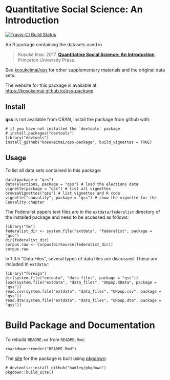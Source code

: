 <!-- DO NOT EDIT README.md directly. Edit README.Rmd -->
Quantitative Social Science: An Introduction
============================================

[![Travis-CI Build
Status](https://travis-ci.org/kosukeimai/qss-package.svg?branch=master)](https://travis-ci.org/kosukeimai/qss-package)

An R package containing the datasets used in

> Kosuke Imai. 2017. **[Quantitative Social Science: An
> Introduction](http://press.princeton.edu/titles/11025.html)**.
> Princeton University Press.

See [kosukeimai/qss](https://github.com/kosukeimai/qss) for other
supplementary materials and the original data sets.

The website for this package is available at
<https://kosukeimai.github.io/qss-package>

Install
-------

**qss** is not available from CRAN, install the package from github
with:

    # if you have not installed the `devtools` package
    # install.packages("devtools") 
    library("devtools")
    install_github("kosukeimai/qss-package", build_vignettes = TRUE)

Usage
-----

To list all data sets contained in this package:

    data(package = "qss")
    data(elections, package = "qss") # load the elections data
    vignette(package = "qss") # list all vignettes
    browseVignettes("qss") # list vignettes and R code
    vignette("causality", package = "qss") # show the vignette for the Causality chapter

The Federalist papers text files are in the `extdata/federalist`
directory of the installed package and need to be accessed as follows:

    library("tm")
    federalist_dir <- system.file("extdata", "federalist", package = "qss")
    dir(federalist_dir)
    corpus.raw <- Corpus(DirSource(federalist_dir))
    corpus.raw

In 1.3.5 "Data Files", several types of data files are discussed. These
are included in `extdata/`:

    library("foreign")
    dir(system.file("extdata", "data_files", package = "qss"))
    load(system.file("extdata", "data_files", "UNpop.RData", package = "qss"))
    read.csv(system.file("extdata", "data_files", "UNpop.csv", package = "qss"))
    read.dta(system.file("extdata", "data_files", "UNpop.dta", package = "qss"))

Build Package and Documentation
===============================

To rebuild `README.md` from `README.Rmd`:

    rmarkdown::render("README.Rmd")

The [site](https://kosukeimai.github.io/qss-package) for the package is
built using [pkgdown](https://github.com/hadley/pkgdown):

    # devtools::install_github("hadley/pkgdown")
    pkgdown::build_site()
